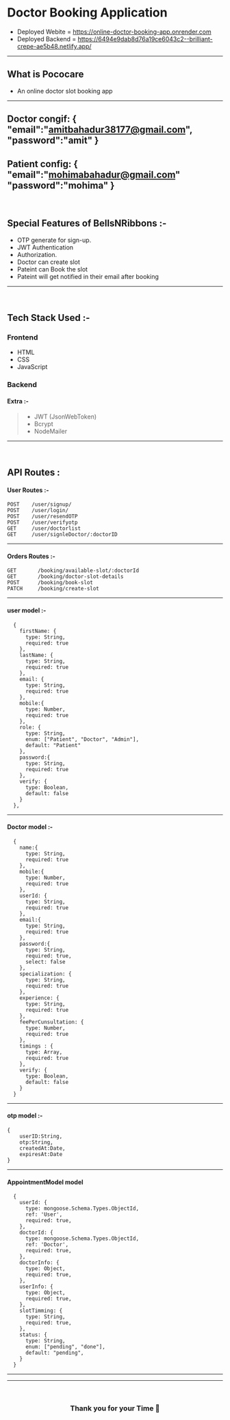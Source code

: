 # Doctor Booking Application


- Deployed Webite = https://online-doctor-booking-app.onrender.com
- Deployed Backend = https://6494e9dab8d76a19ce6043c2--brilliant-crepe-ae5b48.netlify.app/

---

 ## What is Pococare
 - An online doctor slot booking app
---
   Doctor congif: {
   "email":"amitbahadur38177@gmail.com",
   "password":"amit"
   }
 ---
 Patient config: {
 "email":"mohimabahadur@gmail.com"
 "password":"mohima"
 }   
 ---
 <br/>

##  Special Features of BellsNRibbons :-
 - OTP generate for sign-up.
 - JWT Authentication
 - Authorization.
 - Doctor can create slot
 - Pateint can Book the slot
 - Pateint will get notified in their email after booking
---
<br/>

## Tech Stack Used :-
### Frontend 
- HTML
- CSS
- JavaScript
### Backend

#### Extra :-

> - JWT (JsonWebToken) <br/>
> - Bcrypt <br/>
> - NodeMailer <br/>

---
<br/>

## API Routes :

#### User Routes :-

```
POST    /user/signup/
POST    /user/login/
POST    /user/resendOTP
POST    /user/verifyotp
GET     /user/doctorlist
GET     /user/signleDoctor/:doctorID
```

---


#### Orders Routes :-

```
GET       /booking/available-slot/:doctorId
GET       /booking/doctor-slot-details
POST      /booking/book-slot
PATCH     /booking/create-slot
```

---

#### user model :-
```
  {
    firstName: {
      type: String,
      required: true
    },
    lastName: {
      type: String,
      required: true
    },
    email: { 
      type: String, 
      required: true
    },
    mobile:{
      type: Number,
      required: true
    },
    role: {
      type: String,
      enum: ["Patient", "Doctor", "Admin"],
      default: "Patient"
    },
    password:{ 
      type: String, 
      required: true
    },
    verify: {
      type: Boolean,
      default: false
    }
  },
```

---

#### Doctor model :-

```
  {
    name:{
      type: String,
      required: true
    },
    mobile:{
      type: Number,
      required: true
    },
    userId: {
      type: String,
      required: true
    },
    email:{
      type: String,
      required: true
    },
    password:{
      type: String,
      required: true,
      select: false
    },
    specialization: {
      type: String,
      required: true
    },
    experience: {
      type: String,
      required: true
    },
    feePerCunsultation: {
      type: Number,
      required: true
    },
    timings : {
      type: Array,
      required: true
    },
    verify: {
      type: Boolean,
      default: false
    }
  } 
```

---

#### otp model :-

```
{
    userID:String,
    otp:String,
    createdAt:Date,
    expiresAt:Date
}

```

---

#### AppointmentModel model

```
  {
    userId: {
      type: mongoose.Schema.Types.ObjectId,
      ref: 'User',
      required: true,
    },
    doctorId: {
      type: mongoose.Schema.Types.ObjectId,
      ref: 'Doctor',
      required: true,
    },
    doctorInfo: {
      type: Object,
      required: true,
    },
    userInfo: {
      type: Object,
      required: true,
    },
    slotTimming: {
      type: String,
      required: true,
    },
    status: {
      type: String,
      enum: ["pending", "done"],
      default: "pending",
    }
  }
```

---

---
<br/>
<h3 align="center" >Thank you for your Time 💝</h3>


